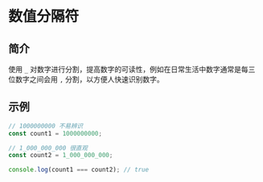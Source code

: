 # 数值分隔符

## 简介

使用 `_` 对数字进行分割，提高数字的可读性，例如在日常生活中数字通常是每三位数字之间会用 `,` 分割，以方便人快速识别数字。

## 示例

```javascript
// 1000000000 不易辨识
const count1 = 1000000000;

// 1_000_000_000 很直观
const count2 = 1_000_000_000;

console.log(count1 === count2); // true
```
